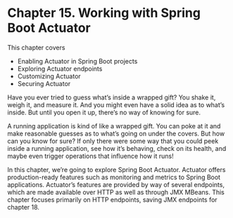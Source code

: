 # Chapter 15. Working with Spring Boot Actuator

This chapter covers

* Enabling Actuator in Spring Boot projects
* Exploring Actuator endpoints
* Customizing Actuator
* Securing Actuator

Have you ever tried to guess what’s inside a wrapped gift? You shake it, weigh it, and measure it. And you might even have a solid idea as to what’s inside. But until you open it up, there’s no way of knowing for sure.

A running application is kind of like a wrapped gift. You can poke at it and make reasonable guesses as to what’s going on under the covers. But how can you know for sure? If only there were some way that you could peek inside a running application, see how it’s behaving, check on its health, and maybe even trigger operations that influence how it runs!

In this chapter, we’re going to explore Spring Boot Actuator. Actuator offers production-ready features such as monitoring and metrics to Spring Boot applications. Actuator’s features are provided by way of several endpoints, which are made available over HTTP as well as through JMX MBeans. This chapter focuses primarily on HTTP endpoints, saving JMX endpoints for chapter 18.

